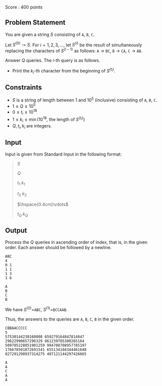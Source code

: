 Score : $400$ points

## Problem Statement

You are given a string $S$ consisting of `A`, `B`, `C`.

Let $S^{(0)}:=S$. For $i=1,2,3,\ldots$, let $S^{(i)}$ be the result of simultaneously replacing the characters of $S^{(i-1)}$ as follows: `A` → `BC`, `B` → `CA`, `C` → `AB`.

Answer $Q$ queries. The $i$-th query is as follows.

- Print the $k_i$-th character from the beginning of $S^{(t_i)}$.

## Constraints

- $S$ is a string of length between $1$ and $10^5$ (inclusive) consisting of `A`, `B`, `C`.
- $1 \leq Q \leq 10^5$
- $0 \leq t_i \leq 10^{18}$
- $1 \leq k_i \leq \min(10^{18},$ the length of $S^{(t_i)})$
- $Q, t_i, k_i$ are integers.

## Input

Input is given from Standard Input in the following format:

> $S$
> 
> $Q$
> 
> $t_1$ $k_1$
> 
> $t_2$ $k_2$
> 
> $\hspace{0.4cm}\vdots$
> 
> $t_Q$ $k_Q$

## Output

Process the $Q$ queries in ascending order of index, that is, in the given order. Each answer should be followed by a newline.

```input1
ABC
4
0 1
1 1
1 3
1 6
```

```output1
A
B
C
B
```

We have $S^{(0)}=$`ABC`, $S^{(1)}=$`BCCAAB`.

Thus, the answers to the queries are `A`, `B`, `C`, `B` in the given order.

```input2
CBBAACCCCC
5
57530144230160008 659279164847814847
29622990657296329 861239705300265164
509705228051901259 994708708957785197
176678501072691541 655134104344481648
827291290937314275 407121144297426665
```

```output2
A
A
C
A
A
```